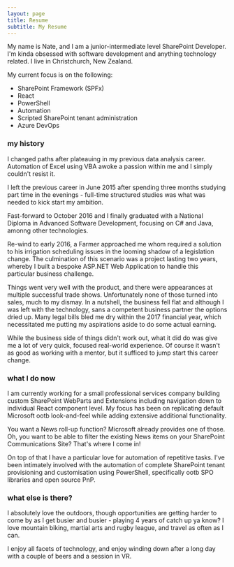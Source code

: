 ```yaml
---
layout: page
title: Resume
subtitle: My Resume
---
```


My name is Nate, and I am a junior-intermediate level SharePoint Developer. I'm kinda obsessed with software development and anything technology related. I live in Christchurch, New Zealand.

My current focus is on the following:

- SharePoint Framework (SPFx)
- React
- PowerShell
- Automation
- Scripted SharePoint tenant administration
- Azure DevOps

### my history

I changed paths after plateauing in my previous data analysis career. Automation of Excel using VBA awoke a passion within me and I simply couldn't resist it.

I left the previous career in June 2015 after spending three months studying part time in the evenings - full-time structured studies was what was needed to kick start my ambition.

Fast-forward to October 2016 and I finally graduated with a National Diploma in Advanced Software Development, focusing on C# and Java, amonng other technologies.

Re-wind to early 2016, a Farmer approached me whom required a solution to his irrigation scheduling issues in the looming shadow of a legislation change. The culmination of this scenario was a project lasting two years, whereby I built a bespoke ASP.NET Web Application to handle this particular business challenge.

Things went very well with the product, and there were appearances at multiple successful trade shows. Unfortunately none of those turned into sales, much to my dismay. In a nutshell, the business fell flat and although I was left with the technology, sans a competent business partner the options dried up. Many legal bills bled me dry within the 2017 financial year, which necessitated me putting my aspirations aside to do some actual earning.

While the business side of things didn't work out, what it did do was give me a lot of very quick, focused real-world experience. Of course it wasn't as good as working with a mentor, but it sufficed to jump start this career change.

### what I do now

I am currently working for a small professional services company building custom SharePoint WebParts and Extensions including navigation down to individual React component level. My focus has been on replicating default Microsoft ootb look-and-feel while adding extensive additional functionality.

You want a News roll-up function? Microsoft already provides one of those. Oh, you want to be able to filter the existing News items on your SharePoint Communications Site? That's where I come in!

On top of that I have a particular love for automation of repetitive tasks. I've been intimately involved with the automation of complete SharePoint tenant provisioning and customisation using PowerShell, specifically ootb SPO libraries and open source PnP.

### what else is there?

I absolutely love the outdoors, though opportunities are getting harder to come by as I get busier and busier - playing 4 years of catch up ya know? I love mountain biking, martial arts and rugby league, and travel as often as I can.

I enjoy all facets of technology, and enjoy winding down after a long day with a couple of beers and a session in VR.
